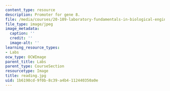 ```yaml
---
content_type: resource
description: Promoter for gene 8.
file: /media/courses/20-109-laboratory-fundamentals-in-biological-engineering-fall-2007/1b6198cd9f0b8c39a4b4112440350a0e_reading.jpg
file_type: image/jpeg
image_metadata:
  caption: ''
  credit: ''
  image-alt: ''
learning_resource_types:
- Labs
ocw_type: OCWImage
parent_title: Labs
parent_type: CourseSection
resourcetype: Image
title: reading.jpg
uid: 1b6198cd-9f0b-8c39-a4b4-112440350a0e
---
```

